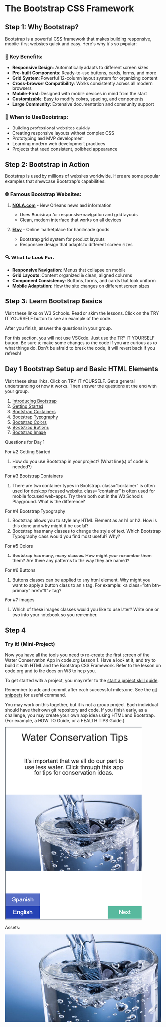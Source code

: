 # The Bootstrap CSS Framework

## Step 1: Why Bootstrap?

Bootstrap is a powerful CSS framework that makes building responsive, mobile-first websites quick and easy. Here's why it's so popular:

### 🚀 **Key Benefits:**
- **Responsive Design**: Automatically adapts to different screen sizes
- **Pre-built Components**: Ready-to-use buttons, cards, forms, and more
- **Grid System**: Powerful 12-column layout system for organizing content
- **Cross-browser Compatibility**: Works consistently across all modern browsers
- **Mobile-First**: Designed with mobile devices in mind from the start
- **Customizable**: Easy to modify colors, spacing, and components
- **Large Community**: Extensive documentation and community support

### 🎯 **When to Use Bootstrap:**
- Building professional websites quickly
- Creating responsive layouts without complex CSS
- Prototyping and MVP development
- Learning modern web development practices
- Projects that need consistent, polished appearance

## Step 2: Bootstrap in Action

Bootstrap is used by millions of websites worldwide. Here are some popular examples that showcase Bootstrap's capabilities:

### 🌐 **Famous Bootstrap Websites:**

1. **[NOLA.com](https://www.nola.com)** - New Orleans news and information
   - Uses Bootstrap for responsive navigation and grid layouts
   - Clean, modern interface that works on all devices

2. **[Etsy](https://www.etsy.com)** - Online marketplace for handmade goods
   - Bootstrap grid system for product layouts
   - Responsive design that adapts to different screen sizes



### 🔍 **What to Look For:**
- **Responsive Navigation**: Menus that collapse on mobile
- **Grid Layouts**: Content organized in clean, aligned columns
- **Component Consistency**: Buttons, forms, and cards that look uniform
- **Mobile Adaptation**: How the site changes on different screen sizes


## Step 3: Learn Bootstrap Basics

Visit these links on W3 Schools. Read or skim the lessons. Click on the TRY IT YOURSELF button to see an example of the code.

After you finish, answer the questions in your group.

For this section, you will not use VSCode. Just use the TRY IT YOURSELF button. Be sure to make some changes to the code if you are curious as to what things do. Don't be afraid to break the code, it will revert back if you refresh!

## Day 1 Bootstrap Setup and Basic HTML Elements

Visit these sites links. Click on TRY IT YOURSELF. Get a general understanding of how it works. Then answer the questions at the end with your group. 

1. [Introducing Bootstrap](https://www.w3schools.com/bootstrap5/index.php)
2. [Getting Started](https://www.w3schools.com/bootstrap5/bootstrap_get_started.php)
3. [Bootstrap Containers](https://www.w3schools.com/bootstrap5/bootstrap_containers.php)
4. [Bootstrap Typography](https://www.w3schools.com/bootstrap5/bootstrap_typography.php)
5. [Bootstrap Colors](https://www.w3schools.com/bootstrap5/bootstrap_colors.php)
6. [Bootstrap Buttons](https://www.w3schools.com/bootstrap5/bootstrap_buttons.php)
7. [Bootstrap Image](https://www.w3schools.com/bootstrap5/bootstrap_images.php)

Questions for Day 1

For #2 Getting Started

1. How do you use Bootstrap in your project? (What line(s) of code is needed?)

For #3 Bootstrap Containers

1. There are two container types in Bootstrap. class=”container” is often used for desktop focused website. class=”container” is often used for mobile focused web-apps. Try them both out in the W3 Schools Playground. What is the difference?

For #4 Bootstrap Typography

1. Bootstrap allows you to style any HTML Element as an h1 or h2. How is this done and why might it be useful?
2. Bootstrap has many classes to change the style of text. Which Bootstrap Typography class would you find most useful? Why?

For #5 Colors

1. Bootstrap has many, many classes. How might your remember them them? Are there any patterns to the way they are named?

For #6 Buttons

1. Buttons classes can be applied to any html element. Why might you want to apply a button class to an a tag. For example:  <a class=”btn btn-primary” href=”#”> tag?

For #7 Images

1. Which of these images classes would you like to use later? Write one or two into your notebook so you remember.


## Step 4

### Try it! (Mini-Project)

Now you have all the tools you need to re-create the first screen of the Water Conservation App in code.org Lesson 1. Have a look at it, and try to build it with HTML and the Bootstrap CSS Framework. Refer to the lesson on code.org and to the docs on W3 to help you. 

To get started with a project, you may refer to the [start a project skill guide](../../../resources/skill-guides/start-project.md).

Remember to add and commit after each successful milestone. See the [git snippets](../../../resources/git-snippets.md) for useful command.

You may work on this together, but it is not a group project. Each individual should have their own git repository and code. If you finish early, as a challenge, you may create your own app idea using HTML and Bootstrap. (For example, a HOW TO Guide, or a HEALTH TIPS Guide.)

![screenshot of water conservation app](../../../resources/starter-code/week-4/screenshot-of-water-conservation-app.md.png)


Assets:

![image of water glass](../../../resources/starter-code/week-4/water-glass.jpg)